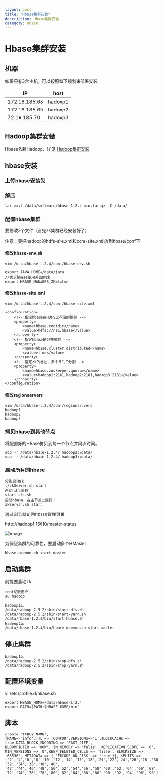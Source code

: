 ```yaml
---
layout: post
title: "Hbase集群安装"
description: Hbase集群安装
category: Hbase
---
```


# Hbase集群安装

## 机器
如果只有3台主机，可以按照如下规划来部署安装	

IP|host
---|---
172.16.185.68|hadoop1
172.16.185.69|hadoop2
72.16.185.70|hadoop3		

## Hadoop集群安装
Hbase依赖Hadoop，详见
[Hadoop集群安装](https://jasperbalcony.github.io/2017/12/02/Hadoop%E9%9B%86%E7%BE%A4%E5%AE%89%E8%A3%85/)

## hbase安装

### 上传hbase安装包

### 解压

```
tar zxvf /data/software/hbase-1.2.4-bin.tar.gz -C /data/
```

### 配置hbase集群

要修改3个文件（首先zk集群已经安装好了）

注意：要把hadoop的hdfs-site.xml和core-site.xml 放到hbase/conf下
	
#### 修改hbase-env.sh

```
vim /data/hbase-1.2.4/conf/hbase-env.sh

export JAVA_HOME=/data/java
//告诉hbase使用外部的zk
export HBASE_MANAGES_ZK=false
```
#### 修改hbase-site.xml
```
vim /data/hbase-1.2.4/conf/hbase-site.xml

<configuration>
    <!-- 指定hbase在HDFS上存储的路径 -->
    <property>
        <name>hbase.rootdir</name>
        <value>hdfs://ns1/hbase</value>
    </property>
    <!-- 指定hbase是分布式的 -->
    <property>
        <name>hbase.cluster.distributed</name>
        <value>true</value>
    </property>
    <!-- 指定zk的地址，多个用“,”分割 -->
    <property>
        <name>hbase.zookeeper.quorum</name>
        <value>hadoop1:2181,hadoop2:2181,hadoop3:2181</value>
    </property>
</configuration>
```
#### 修改regionservers
```
vim /data/hbase-1.2.4/conf/regionservers
hadoop1
hadoop2
hadoop3
```
### 拷贝hbase到其他节点

将配置好的HBase拷贝到每一个节点并同步时间。

```
scp -r /data/hbase-1.2.4/ hadoop2:/data/
scp -r /data/hbase-1.2.4/ hadoop3:/data/
```

### 启动所有的hbase

```
分别启动zk
./zkServer.sh start
启动hdfs集群
start-dfs.sh
启动hbase，在主节点上运行：
zkServer.sh start
```

通过浏览器访问hbase管理页面

http://hadoop1:16010/master-status

![image](https://jasperbalcony.github.io/images/hbase/hbase-index.jpg)

为保证集群的可靠性，要启动多个HMaster

```
hbase-daemon.sh start master
```
	
	
## 启动集群

前提要启动zk

```
root切换用户
su hadoop

hadoop1上
/data/hadoop-2.5.2/sbin/start-dfs.sh
/data/hadoop-2.5.2/sbin/start-yarn.sh
/data/hbase-1.2.4/bin/start-hbase.sh
hadoop2上	
/data/hbase-1.2.4/bin/hbase-daemon.sh start master
```

## 停止集群
```
hadoop1上
/data/hadoop-2.5.2/sbin/stop-dfs.sh
/data/hadoop-2.5.2/sbin/stop-yarn.sh
```

## 配置环境变量

vi /etc/profile.d/hbase.sh
```
export HBASE_HOME=/data/hbase-1.2.4
export PATH=$PATH:$HBASE_HOME/bin`
```

## 脚本

```
create 'TABLE_NAME',
{NAME=>'info',TTL => '604800',VERSIONS=>'1',BLOCKCACHE => true,DATA_BLOCK_ENCODING => 'FAST_DIFF',
BLOOMFILTER => 'ROW', IN_MEMORY => 'false', REPLICATION_SCOPE => '0',  MIN_VERSIONS => '0',KEEP_DELETED_CELLS => 'false', BLOCKSIZE => '65536', METADATA => { 'ENCODE_ON_DISK' => 'true'}}, SPLITS => ['2','4','6','8','10','12','14','16','18','20','22','24','26','28','30', '32','34','36','38','40',
'42','44','46','48','50','52','54','56','58','60','62','64','66','68','70', '72','74','76','78','80','82','84','86','88','90','92','94','96','98']
```
